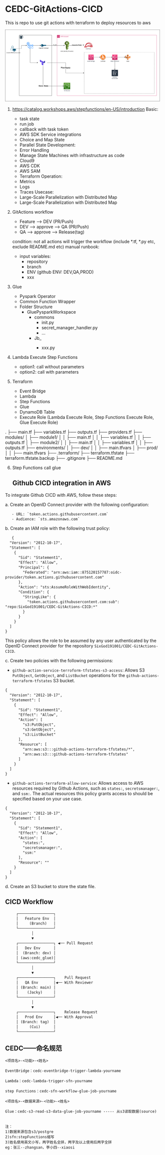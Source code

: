 # CEDC-GitActions-CICD
This is repo to use git actions with terraform to deploy resources to aws

![](https://github.com/SixGod191001/CEDC-GitActions-CICD/blob/dev/GithubActions.drawio.png)


1. https://catalog.workshops.aws/stepfunctions/en-US/introduction
Basic:
   - task state
   - run job
   - callback with task token
   - AWS SDK Service integrations
   - Choice and Map State
   - Parallel State
Development:
   - Error Handling
   - Manage State Machines with infrastructure as code
   - Cloud9
   - AWS CDK
   - AWS SAM
   - Terraform
Operation:
   - Metrics
   - Logs
   - Traces
Usecase:
   - Large-Scale Parallelization with Distributed Map
   - Large-Scale Parallelization with Distributed Map

2. GitActions workflow
   - Feature --> DEV  (PR/Push)
   - DEV --> approve --> QA (PR/Push)
   - QA --> approve --> Release(tag)
   
   condition: not all actions will trigger the workflow (include *.tf, *.py etc, exclude README.md etc)
   manual runbook:
     - input variables: 
       - repository
       - branch
       - ENV (github ENV: DEV,QA,PROD)
	   - xxx

3. Glue
   - Pyspark Operator
   - Common Function Wrapper
   - Folder Structure
     - GluePysparkWorkspace
	   - commons
	     - init.py
		 - secret_manager_handler.py
		 - ...
	   - Jb_<name>
	     - xxx.py

4. Lambda
   Execute Step Functions
    - option1: call without parameters
	- option2: call with parameters


5. Terraform
   - Event Bridge
   - Lambda
   - Step Functions
   - Glue
   - DynamoDB Table
   - Execute Role (Lambda Execute Role, Step Functions Execute Role, Glue Execute Role)
   
   
.
├── main.tf
├── variables.tf
├── outputs.tf
├── providers.tf
├── modules/
│   ├── module1/
│   │   ├── main.tf
│   │   ├── variables.tf
│   │   ├── outputs.tf
│   ├── module2/
│   │   ├── main.tf
│   │   ├── variables.tf
│   │   ├── outputs.tf
├── environments/
│   ├── dev/
│   │   ├── main.tfvars
│   ├── prod/
│   │   ├── main.tfvars
├── .terraform/
├── terraform.tfstate
├── terraform.tfstate.backup
├── .gitignore
├── README.md


6. Step Functions
call glue


   ## Github CICD integration in AWS

To integrate Github CICD with AWS, follow these steps:

a. Create an OpenID Connect provider with the following configuration:
```
   - URL: `token.actions.githubusercontent.com`
   - Audience: `sts.amazonaws.com`
```
b. Create an IAM role with the following trust policy:
```
   {
  "Version": "2012-10-17",
  "Statement": [
    {
      "Sid": "Statement1",
      "Effect": "Allow",
      "Principal": {
        "Federated": "arn:aws:iam::875120157787:oidc-provider/token.actions.githubusercontent.com"
      },
      "Action": "sts:AssumeRoleWithWebIdentity",
      "Condition": {
        "StringLike": {
          "token.actions.githubusercontent.com:sub": "repo:SixGod191001/CEDC-GitActions-CICD:*"
        }
      }
    }
  ]
}
```
This policy allows the role to be assumed by any user authenticated by the OpenID Connect provider for the repository `SixGod191001/CEDC-GitActions-CICD`.

c. Create two policies with the following permissions:
- `github-action-service-terroform-tfstates-s3-access`: Allows S3 `PutObject`, `GetObject`, and `ListBucket` operations for the `github-actions-terraform-tfstates` S3 bucket.
```
{
  "Version": "2012-10-17",
  "Statement": [
    {
      "Sid": "Statement1",
      "Effect": "Allow",
      "Action": [
        "s3:PutObject",
        "s3:GetObject",
        "s3:ListBucket"
      ],
      "Resource": [
        "arn:aws:s3:::github-actions-terraform-tfstates/*",
        "arn:aws:s3:::github-actions-terraform-tfstates"
      ]
    }
  ]
}
````

- `github-actions-terraform-allow-service`: Allows access to AWS resources required by Github Actions, such as `states:`, `secretsmanager:`, and `ssm:`. The actual resources this policy grants access to should be specified based on your use case.
````
{
  "Version": "2012-10-17",
  "Statement": [
    {
      "Sid": "Statement1",
      "Effect": "Allow",
      "Action": [
        "states:",
        "secretsmanager:",
        "ssm:"
      ],
      "Resource": ""
    }
  ]
}
````

d. Create an S3 bucket to store the state file.

 ## CICD Workflow  
 ```
      ┌────────────────┐
      │   Feature Env  │
      │     (Branch)   │
      └────────────────┘
             │
             ▼
      ┌────────────────┐ ◀── Pull Request
      │   Dev Env      │
      │  (Branch: dev) │
      │ (aws:cedc_glue)│
      └────────────────┘
             │
             ▼
      ┌────────────────┐    Pull Request
      │   QA Env       │◀── With Reviewer
      │ (Branch: main) │
      │    (Jacky)     │
      └────────────────┘
             │
             ▼
      ┌────────────────┐    Release Request
      │   Prod Env     │◀── With Approval
      │ (Branch: tag)  │
      │     (Cui)      │
      └────────────────┘
 ```
## CEDC——命名规范
```
<项目名>-<功能>-<姓名>

EventBridge：cedc-eventbridge-trigger-lambda-yourname

Lambda：cedc-lambda-trigger-sfn-yourname

step Functions：cedc-sfn-workflow-glue-job-yourname

<项目名>-<数据来源>-<功能>-<姓名>

Glue：cedc-s3-read-s3-data-glue-job-yourname	----- 从s3读取数据(source)


注：                    
1)数据来源包含s3/postgre   
2)sfn:stepFunctions缩写             
3)姓名使用英文小写，两字姓名全拼，两字及以上使用后两字全拼                       
eg：张三--zhangsan，李小四--xiaosi


```